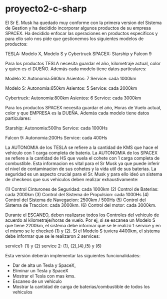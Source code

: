 # proyecto2-c-sharp

El Sr E. Musk ha quedado muy conforme con la primera version del Sistema de Gestion y ha decidido incorporar algunos productos de su empresa SPACEX.
Ha decidido enfocar las operaciones en productos especificos y para ello solo nos pide que gestionemos los siguientes modelos de productos:

TESLA: Modelo X, Modelo S y Cybertruck
SPACEX: Starship y Falcon 9

Para los productos TESLA necesita guardar el  año, kilometraje actual, color y quien es el DUEÑO. Además cada modelo tiene datos particulares:

Modelo X:
Autonomia:560km
Asientos: 7
Service: cada 1000km

Modelo S:
Autonomia:650km
Asientos: 5
Service: cada 2000km

Cybertruck:
Autonomia:800km
Asientos: 6
Service: cada 3000km

Para los productos SPACEX necesita guardar el  año, Horas de Vuelo actual, color y que EMPRESA es la DUEÑA. Además cada modelo tiene datos particulares:

Starship:
Autonomia:500hs
Service: cada 1000Hs

Falcon 9:
Autonomia:200Hs
Service: cada 400Hs

La AUTONOMIA de los TESLA se refiere a la cantidad de KMS que hace el vehiculo con 1 carga completa de bateria.
La AUTONOMIA de los SPACEX se refiere a la cantidad de HS que vuela el cohete con 1 carga completa de combustible.
Esta informacion es vital para el Sr Musk ya que puede inferir el nivel de contaminacion de sus cohetes y la vida util de sus baterias.
La seguridad es un aspecto crucial para el Sr. Musk y para ello ideó un sistema de checkeos que sus vehiculos deben realizar exhaustivamente:

(1) Control Cinturones de Seguridad: cada 1000km
(2) Control de Baterias: cada 2000km
(3) Control del Sistema de Propulsion: cada 1000Hs
(4) Control del Sistema de Navegacion: 2500km / 500Hs
(5) Control del Sistema de Traccion: cada 3000km.
(6) Control del motor: cada 3000km.

Durante el ESCANEO, deben realizarse todos los Controles del vehiculo de acuerdo al kilometraje/horas de vuelo. 
Por ej, si se escanea un Modelo S que tiene 2200km, el sistema debe informar que se le realizó 1 service y en el mismo se le checkeó (1) y (2).
Si el Modelo S tuviera 4400km, el sistema debe informar que se le realizaron 2 services:

service1:  (1) y (2)
service 2:  (1), (2),(4),(5) y (6)

Esta versión deberán implementar las siguientes funcionalidades:

* Dar de alta un Tesla y SpaceX,
* Eliminar un Tesla y SpaceX
* Mostrar el Tesla con mas kms.
* Escaneo de un vehiculo
* Mostrar la cantidad de carga de baterias/combustible de todos los vehiculos


